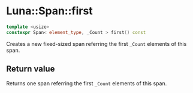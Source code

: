 # Luna::Span::first

```c++
template <usize>
constexpr Span< element_type, _Count > first() const
```

Creates a new fixed-sized span referring the first `_Count` elements of this span. 



## Return value
Returns one span referring the first `_Count` elements of this span. 

